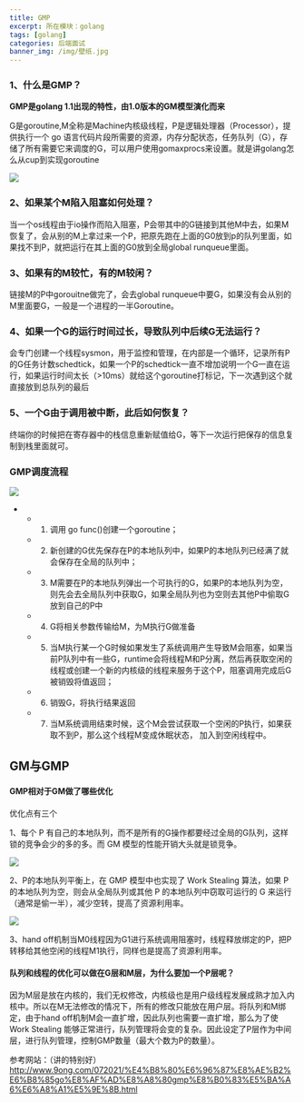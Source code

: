 ```yaml
---
title: GMP
excerpt: 所在模块：golang
tags: [golang]
categories: 后端面试
banner_img: /img/壁纸.jpg
---
```


### 1、什么是GMP？

**GMP是golang 1.1出现的特性，由1.0版本的GM模型演化而来**

G是goroutine,M全称是Machine内核级线程，P是逻辑处理器（Processor），提供执行一个 go 语言代码片段所需要的资源，内存分配状态，任务队列（G），存储了所有需要它来调度的G，可以用户使用gomaxprocs来设置。就是讲golang怎么从cup到实现goroutine

![](https://tva1.sinaimg.cn/large/e6c9d24ely1h0h97o56kkj20pb0nnq48.jpg)

### 2、如果某个M陷入阻塞如何处理？

当一个os线程由于io操作而陷入阻塞，P会带其中的G链接到其他M中去，如果M恢复了，会从别的M上拿过来一个P，把原先跑在上面的G0放到p的队列里面，如果找不到P，就把运行在其上面的G0放到全局global runqueue里面。

### 3、如果有的M较忙，有的M较闲？

链接M的P中gorouitne做完了，会去global runqueue中要G，如果没有会从别的M里面要G，一般是一个进程的一半Goroutine。

### 4、如果一个G的运行时间过长，导致队列中后续G无法运行？

会专门创建一个线程sysmon，用于监控和管理，在内部是一个循环，记录所有P的G任务计数schedtick，如果一个P的schedtick一直不增加说明一个G一直在运行，如果运行时间太长（>10ms）就给这个goroutine打标记，下一次遇到这个就直接放到总队列的最后



### 5、一个G由于调用被中断，此后如何恢复？

终端你的时候把在寄存器中的栈信息重新赋值给G，等下一次运行把保存的信息复制到栈里面就可。

### GMP调度流程

![](https://tva1.sinaimg.cn/large/e6c9d24ely1h0ha3u9e5fj20u00gwdha.jpg)

- - 1. 调用 go func()创建一个goroutine；
  - 2. 新创建的G优先保存在P的本地队列中，如果P的本地队列已经满了就会保存在全局的队列中；
  - 3. M需要在P的本地队列弹出一个可执行的G，如果P的本地队列为空，则先会去全局队列中获取G，如果全局队列也为空则去其他P中偷取G放到自己的P中
  - 4. G将相关参数传输给M，为M执行G做准备
  - 5. 当M执行某一个G时候如果发生了系统调用产生导致M会阻塞，如果当前P队列中有一些G，runtime会将线程M和P分离，然后再获取空闲的线程或创建一个新的内核级的线程来服务于这个P，阻塞调用完成后G被销毁将值返回；
  - 6. 销毁G，将执行结果返回
  - 7. 当M系统调用结束时候，这个M会尝试获取一个空闲的P执行，如果获取不到P，那么这个线程M变成休眠状态， 加入到空闲线程中。

## GM与GMP

#### GMP相对于GM做了哪些优化

优化点有三个

1、每个 P 有自己的本地队列，而不是所有的G操作都要经过全局的G队列，这样锁的竞争会少的多的多。而 GM 模型的性能开销大头就是锁竞争。

![](https://tva1.sinaimg.cn/large/e6c9d24ely1h0hal3f11xj20sw0dpmxt.jpg)

2、P的本地队列平衡上，在 GMP 模型中也实现了 Work Stealing 算法，如果 P 的本地队列为空，则会从全局队列或其他 P 的本地队列中窃取可运行的 G 来运行（通常是偷一半），减少空转，提高了资源利用率。

![](https://tva1.sinaimg.cn/large/e6c9d24ely1h0hakw745aj20gp0ja74v.jpg)

3、hand off机制当M0线程因为G1进行系统调用阻塞时，线程释放绑定的P，把P转移给其他空闲的线程M1执行，同样也是提高了资源利用率。



#### 队列和线程的优化可以做在G层和M层，为什么要加一个P层呢？

因为M层是放在内核的，我们无权修改，内核级也是用户级线程发展成熟才加入内核中。所以在M无法修改的情况下，所有的修改只能放在用户层。将队列和M绑定，由于hand off机制M会一直扩增，因此队列也需要一直扩增，那么为了使Work Stealing 能够正常进行，队列管理将会变的复杂。因此设定了P层作为中间层，进行队列管理，控制GMP数量（最大个数为P的数量）。

参考网站：（讲的特别好）http://www.9ong.com/072021/%E4%B8%80%E6%96%87%E8%AE%B2%E6%B8%85go%E8%AF%AD%E8%A8%80gmp%E8%B0%83%E5%BA%A6%E6%A8%A1%E5%9E%8B.html 